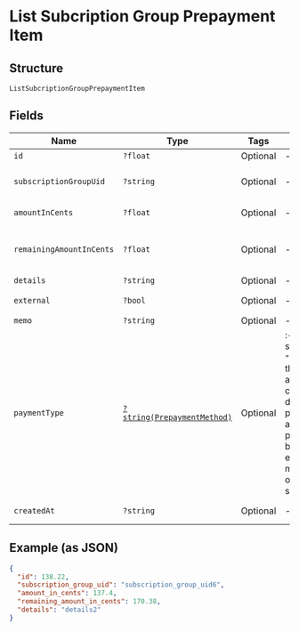
# List Subcription Group Prepayment Item

## Structure

`ListSubcriptionGroupPrepaymentItem`

## Fields

| Name | Type | Tags | Description | Getter | Setter |
|  --- | --- | --- | --- | --- | --- |
| `id` | `?float` | Optional | - | getId(): ?float | setId(?float id): void |
| `subscriptionGroupUid` | `?string` | Optional | - | getSubscriptionGroupUid(): ?string | setSubscriptionGroupUid(?string subscriptionGroupUid): void |
| `amountInCents` | `?float` | Optional | - | getAmountInCents(): ?float | setAmountInCents(?float amountInCents): void |
| `remainingAmountInCents` | `?float` | Optional | - | getRemainingAmountInCents(): ?float | setRemainingAmountInCents(?float remainingAmountInCents): void |
| `details` | `?string` | Optional | - | getDetails(): ?string | setDetails(?string details): void |
| `external` | `?bool` | Optional | - | getExternal(): ?bool | setExternal(?bool external): void |
| `memo` | `?string` | Optional | - | getMemo(): ?string | setMemo(?string memo): void |
| `paymentType` | [`?string(PrepaymentMethod)`](../../doc/models/prepayment-method.md) | Optional | :- When the `method` specified is `"credit_card_on_file"`, the prepayment amount will be collected using the default credit card payment profile and applied to the prepayment account balance. This is especially useful for manual replenishment of prepaid subscriptions. | getPaymentType(): ?string | setPaymentType(?string paymentType): void |
| `createdAt` | `?string` | Optional | - | getCreatedAt(): ?string | setCreatedAt(?string createdAt): void |

## Example (as JSON)

```json
{
  "id": 138.22,
  "subscription_group_uid": "subscription_group_uid6",
  "amount_in_cents": 137.4,
  "remaining_amount_in_cents": 170.38,
  "details": "details2"
}
```

